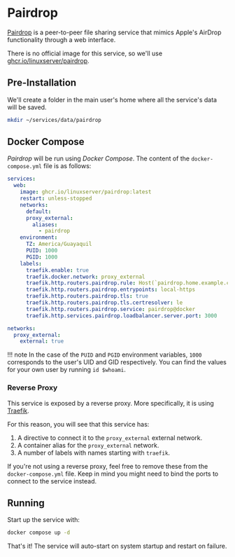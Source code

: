 # Pairdrop

[Pairdrop](https://pairdrop.net/) is a peer-to-peer file sharing service that mimics Apple's AirDrop functionality through a web interface.

There is no official image for this service, so we'll use [ghcr.io/linuxserver/pairdrop](https://hub.docker.com/r/linuxserver/pairdrop).

## Pre-Installation

We'll create a folder in the main user's home where all the service's data will be saved.

```bash
mkdir ~/services/data/pairdrop
```

## Docker Compose

*Pairdrop* will be run using *Docker Compose*. The content of the `docker-compose.yml` file is as follows:

```yaml
services:
  web:
    image: ghcr.io/linuxserver/pairdrop:latest
    restart: unless-stopped
    networks:
      default:
      proxy_external:
        aliases:
          - pairdrop
    environment:
      TZ: America/Guayaquil
      PUID: 1000
      PGID: 1000
    labels:
      traefik.enable: true
      traefik.docker.network: proxy_external
      traefik.http.routers.pairdrop.rule: Host(`pairdrop.home.example.com`) || Host(`pairdrop.vpn.example.com`)
      traefik.http.routers.pairdrop.entrypoints: local-https
      traefik.http.routers.pairdrop.tls: true
      traefik.http.routers.pairdrop.tls.certresolver: le
      traefik.http.routers.pairdrop.service: pairdrop@docker
      traefik.http.services.pairdrop.loadbalancer.server.port: 3000

networks:
  proxy_external:
    external: true
```

!!! note
    In the case of the `PUID` and `PGID` environment variables, `1000` corresponds to the user's UID and GID respectively. You can find the values for your own user by running `id $whoami`.

### Reverse Proxy

This service is exposed by a reverse proxy. More specifically, it is using [Traefik](../networking/traefik.md).

For this reason, you will see that this service has:

1. A directive to connect it to the `proxy_external` external network.
2. A container alias for the `proxy_external` network.
3. A number of labels with names starting with `traefik`.

If you're not using a reverse proxy, feel free to remove these from the `docker-compose.yml` file.
Keep in mind you might need to bind the ports to connect to the service instead.

## Running

Start up the service with:

```bash
docker compose up -d
```

That's it! The service will auto-start on system startup and restart on failure.
